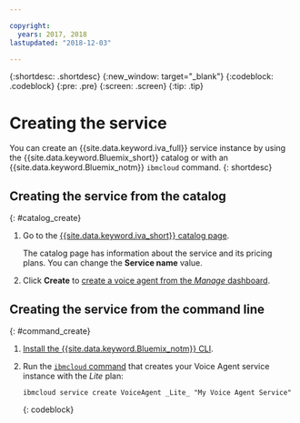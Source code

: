 ```yaml
---

copyright:
  years: 2017, 2018
lastupdated: "2018-12-03"

---
```


{:shortdesc: .shortdesc}
{:new_window: target="_blank"}
{:codeblock: .codeblock}
{:pre: .pre}
{:screen: .screen}
{:tip: .tip}


# Creating the service

You can create an {{site.data.keyword.iva_full}} service instance by using the {{site.data.keyword.Bluemix_short}} catalog or with an {{site.data.keyword.Bluemix_notm}} `ibmcloud` command.
{: shortdesc}


## Creating the service from the catalog
{: #catalog_create}

1. Go to the [{{site.data.keyword.iva_short}} catalog page](https://cloud.ibm.com/catalog/services/voice-agent-with-watson).

   The catalog page has information about the service and its pricing plans. You can change the **Service name** value.

2. Click **Create** to [create a voice agent from the _Manage_ dashboard](/docs/servies/voice-agent/managing_create.html#config_instance).

## Creating the service from the command line
{: #command_create}

1. [Install the {{site.data.keyword.Bluemix_notm}} CLI](/docs/cli/index.html#overview).

2. Run the [`ibmcloud` command](/docs/cli/idt/commands.html#idt-cli) that creates your Voice Agent service instance with the _Lite_ plan:

   ```
   ibmcloud service create VoiceAgent _Lite_ "My Voice Agent Service"
   ```
   {: codeblock}
